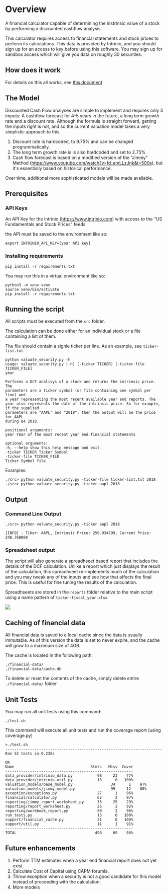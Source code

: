 # Overview

A financial calculator capable of determining the instrinsic value of a stock by performing a discounted cashflow analysis.

This calculator requires access to financial statements and stock prices to perform its calculations. This data is provided by Intrinio, and you should sign up for an access to key before using this software. You may sign up for sandbox access which will give you data on roughly 30 securities.

## How does it work
For details on this all works, see [this document](/how-does-it-work.md)

## The Model
Discounted Cash Flow analyses are simple to implement and requires only 3 imputs: A cashflow forecast for 4-5 years in the future, a long term growth rate and a discount rate. Although the formula is straight forward, getting the inputs right is not, and so the current valuation model takes a very simplistic approach to this.

1) Discount rate is hardcoded, to 9.75% and can be changed programmatically.
2) The long term growth rate is is also hardcoded and set to 2.75%
3) Cash flow forecast is based on a modified version of the "Jimmy" Method (https://www.youtube.com/watch?v=fd_emLLzJnk&t=500s), but it's essentially based on historical performance.

Over time, additional more sophisticated models will be made available.

## Prerequisites

### API Keys
An API Key for the Intrinio (https://www.intrinio.com) with access to the "US Fundamentals and Stock Prices" feeds

the API must be saved to the environment like so:

```export INTRINIO_API_KEY=[your API key]```

### Installing requirements
```
pip install -r requirements.txt
```

You may run this in a virtual environment like so:

```
python3 -m venv venv
source venv/bin/activate
pip install -r requirements.txt
```

## Running the script
All scripts must be executed from the ```src``` folder.

The calculation can be done either for an individual stock or a file containing a list of them.

The file should contain a signle ticker per line. As an example, see ```ticker-list.txt```

```
python valuate_security.py -h
usage: valuate_security.py [-h] [-ticker TICKER] [-ticker-file TICKER_FILE]
year

Performs a DCF analisys of a stock and returns the intrinsic price. The
parameters are a ticker symbol (or file containing one symbol per line) and
a year representing the most recent available year end reports. The year also represents the date of the intrinsic price. So for example, if the supplied
parameters are "AAPL" and "2018", then the output will be the price for AAPL
during Q4 2018.

positional arguments:
year Year of the most recent year end financial statements

optional arguments:
-h, --help show this help message and exit
-ticker TICKER Ticker Symbol
-ticker-file TICKER_FILE
Ticker Symbol file

```

Examples:

```
./src> python valuate_security.py -ticker-file ticker-list.txt 2018
./src> python valuate_security.py -ticker aapl 2018
```

## Output

### Command Line Output
```
./src> python valuate_security.py -ticker aapl 2018

[INFO] - Tiker: AAPL, Intrinsic Price: 250.034799, Current Price: 248.760000
```

### Spreadsheet output
The script will also generate a spreadhseet based report that includes the details of the DCF calculation. Unlike a report which just displays the result of the calculation, this spreadhseet re-implements much of the calculation and you may tweak any of the inputs and see how that affects the final price. This is useful for fine tuning the results of the calculation.

Spreadhseets are stored in the ```reports``` folder relative to the main
script using a name pattern of ```ticker-fiscal_year.xlsx```

![](doc/jimmy_spreadsheet_report_aapl.png)

## Caching of financial data
All financial data is saved to a local cache since the data is usually immutable. As of this version the data is set to never expire, and the cache will grow to a maximum size of 4GB.

The cache is located in the following path:

```
./financial-data/
./financial-data/cache.db
```

To delete or reset the contents of the cache, simply delete entire ```./financial-data/``` folder

## Unit Tests
You may run all unit tests using this command:

```./test.sh```

This command will execute all unit tests and run the coverage report (using coverage.py)

```
>./test.sh
----------------------------------------------------------------------
Ran 52 tests in 0.238s

OK
Name                                  Stmts   Miss  Cover
---------------------------------------------------------
data_provider/intrinio_data.py           98     23    77%
data_provider/intrinio_util.py           13      0   100%
valuation_models/base_model.py                 34      1    97%
valuation_models/jimmy_model.py                99     12    88%
exception/exceptions.py                  27      1    96%
financial/calculator.py                  62      2    97%
reporting/jimmy_report_worksheet.py      35     25    29%
reporting/report_worksheet.py            25      2    92%
reporting/workbook_report.py             50      2    96%
run_tests.py                             13      0   100%
support/financial_cache.py               31      0   100%
support/util.py                          11      1    91%
---------------------------------------------------------
TOTAL                                   498     69    86%
```

## Future enhancements
1) Perform TTM estimates when a year end financial report does not yet exist.
2) Calculate Cost of Capital using CAPM forumla.
3) Throw exception when a security is not a good candidate for this model instead of proceeding with the calculation.
4) More models
